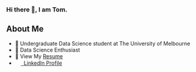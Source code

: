 ### Hi there 👋, I am Tom.

## About Me
* 🌱 Undergraduate Data Science student at The University of Melbourne
* :gem: Data Science Enthusiast
* :bookmark_tabs: View My [Resume](https://www.overleaf.com/read/zxrnbpmcgmgt)
* <img src="https://beloservice.files.wordpress.com/2016/03/herrmans-linkedin-logo-500x500.png" 
width="15" height="15"/><a href="https://www.linkedin.com/in/ztom/"> ‏‏‎ ‎‏‏‎LinkedIn Profile</a>
